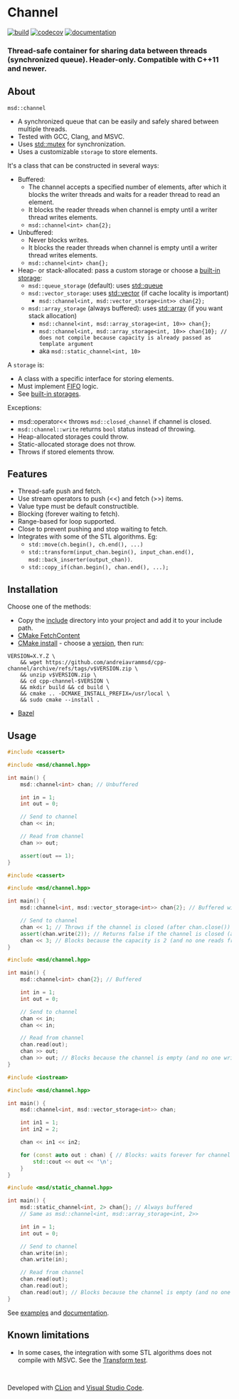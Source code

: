 # Channel

[![build](https://github.com/andreiavrammsd/cpp-channel/actions/workflows/cmake.yml/badge.svg)](https://github.com/andreiavrammsd/cpp-channel/actions) [![codecov](https://codecov.io/github/andreiavrammsd/cpp-channel/graph/badge.svg?token=CKQ0TVW62Z)](https://codecov.io/github/andreiavrammsd/cpp-channel)
[![documentation](https://github.com/andreiavrammsd/cpp-channel/actions/workflows/doc.yml/badge.svg)](https://andreiavrammsd.github.io/cpp-channel/)

### Thread-safe container for sharing data between threads (synchronized queue). Header-only. Compatible with C++11 and newer.

## About

`msd::channel`
* A synchronized queue that can be easily and safely shared between multiple threads.
* Tested with GCC, Clang, and MSVC.
* Uses [std::mutex](https://en.cppreference.com/w/cpp/thread/mutex.html) for synchronization.
* Uses a customizable `storage` to store elements.

It's a class that can be constructed in several ways:
* Buffered:
    * The channel accepts a specified number of elements, after which it blocks the writer threads and waits for a reader thread to read an element.
    * It blocks the reader threads when channel is empty until a writer thread writes elements.
    * `msd::channel<int> chan{2};`
* Unbuffered:
    * Never blocks writes.
    * It blocks the reader threads when channel is empty until a writer thread writes elements.
    * `msd::channel<int> chan{};`
* Heap- or stack-allocated: pass a custom storage or choose a [built-in storage](https://github.com/andreiavrammsd/cpp-channel/blob/master/include/msd/storage.hpp):
    * `msd::queue_storage` (default): uses [std::queue](https://en.cppreference.com/w/cpp/container/queue.html)
    * `msd::vector_storage`: uses [std::vector](https://en.cppreference.com/w/cpp/container/vector.html) (if cache locality is important)
        * `msd::channel<int, msd::vector_storage<int>> chan{2};`
    * `msd::array_storage` (always buffered): uses [std::array](https://en.cppreference.com/w/cpp/container/array.html) (if you want stack allocation)
        * `msd::channel<int, msd::array_storage<int, 10>> chan{};`
        * `msd::channel<int, msd::array_storage<int, 10>> chan{10}; // does not compile because capacity is already passed as template argument`
        * aka `msd::static_channel<int, 10>`

A `storage` is:
* A class with a specific interface for storing elements.
* Must implement [FIFO](https://en.wikipedia.org/wiki/FIFO) logic.
* See [built-in storages](https://github.com/andreiavrammsd/cpp-channel/blob/master/include/msd/storage.hpp).

Exceptions:
* msd::operator<< throws `msd::closed_channel` if channel is closed.
* `msd::channel::write` returns `bool` status instead of throwing.
* Heap-allocated storages could throw.
* Static-allocated storage does not throw.
* Throws if stored elements throw.

## Features

* Thread-safe push and fetch.
* Use stream operators to push (<<) and fetch (>>) items.
* Value type must be default constructible.
* Blocking (forever waiting to fetch).
* Range-based for loop supported.
* Close to prevent pushing and stop waiting to fetch.
* Integrates with some of the STL algorithms. Eg:
    * `std::move(ch.begin(), ch.end(), ...)`
    * `std::transform(input_chan.begin(), input_chan.end(), msd::back_inserter(output_chan))`.
    * `std::copy_if(chan.begin(), chan.end(), ...);`

## Installation

Choose one of the methods:

* Copy the [include](https://github.com/andreiavrammsd/cpp-channel/tree/master/include) directory into your project and add it to your include path.
* [CMake FetchContent](https://github.com/andreiavrammsd/cpp-channel/tree/master/examples/cmake-project)
* [CMake install](https://cmake.org/cmake/help/latest/command/install.html) - choose a [version](https://github.com/andreiavrammsd/cpp-channel/releases), then run:
```shell
VERSION=X.Y.Z \
    && wget https://github.com/andreiavrammsd/cpp-channel/archive/refs/tags/v$VERSION.zip \
    && unzip v$VERSION.zip \
    && cd cpp-channel-$VERSION \
    && mkdir build && cd build \
    && cmake .. -DCMAKE_INSTALL_PREFIX=/usr/local \
    && sudo cmake --install .
```
* [Bazel](https://github.com/andreiavrammsd/cpp-channel/tree/master/examples/bazel-project)

## Usage

```c++
#include <cassert>

#include <msd/channel.hpp>

int main() {
    msd::channel<int> chan; // Unbuffered

    int in = 1;
    int out = 0;

    // Send to channel
    chan << in;

    // Read from channel
    chan >> out;

    assert(out == 1);
}
```

```c++
#include <cassert>

#include <msd/channel.hpp>

int main() {
    msd::channel<int, msd::vector_storage<int>> chan{2}; // Buffered with vector storage

    // Send to channel
    chan << 1; // Throws if the channel is closed (after chan.close())
    assert(chan.write(2)); // Returns false if the channel is closed (after chan.close())
    chan << 3; // Blocks because the capacity is 2 (and no one reads from channel)
}
```

```c++
#include <msd/channel.hpp>

int main() {
    msd::channel<int> chan{2}; // Buffered

    int in = 1;
    int out = 0;

    // Send to channel
    chan << in;
    chan << in;

    // Read from channel
    chan.read(out);
    chan >> out;
    chan >> out; // Blocks because the channel is empty (and no one writes on it)
}
```

```c++
#include <iostream>

#include <msd/channel.hpp>

int main() {
    msd::channel<int, msd::vector_storage<int>> chan;

    int in1 = 1;
    int in2 = 2;

    chan << in1 << in2;

    for (const auto out : chan) { // Blocks: waits forever for channel items
        std::cout << out << '\n';
    }
}
```

```c++
#include <msd/static_channel.hpp>

int main() {
    msd::static_channel<int, 2> chan{}; // Always buffered
    // Same as msd::channel<int, msd::array_storage<int, 2>>

    int in = 1;
    int out = 0;

    // Send to channel
    chan.write(in);
    chan.write(in);

    // Read from channel
    chan.read(out);
    chan.read(out);
    chan.read(out); // Blocks because the channel is empty (and no one writes on it)
}
```

See [examples](https://github.com/andreiavrammsd/cpp-channel/tree/master/examples) and [documentation](https://andreiavrammsd.github.io/cpp-channel/).

## Known limitations

* In some cases, the integration with some STL algorithms does not compile with MSVC. See the [Transform test](https://github.com/andreiavrammsd/cpp-channel/blob/master/tests/channel_test.cpp).

<br>

Developed with [CLion](https://www.jetbrains.com/?from=serializer) and [Visual Studio Code](https://code.visualstudio.com/).
